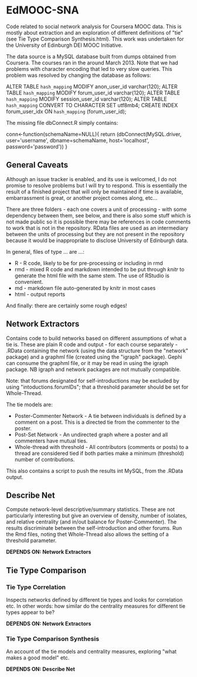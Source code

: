 EdMOOC-SNA
==========
Code related to social network analysis for Coursera MOOC data. This is mostly about extraction and an exploration of different definitions of "tie" (see Tie Type Comparison Synthesis.html). This work was undertaken for the University of Edinburgh DEI MOOC Initiative.

The data source is a MySQL database built from dumps obtained from Coursera. The courses ran in the around March 2013. Note that we had problems with character encoding that led to very slow queries. This problem was resolved by changing the database as follows:

ALTER TABLE `hash_mapping` MODIFY anon_user_id varchar(120);
ALTER TABLE `hash_mapping` MODIFY forum_user_id varchar(120);
ALTER TABLE `hash_mapping` MODIFY session_user_id varchar(120);
ALTER TABLE `hash_mapping` CONVERT TO CHARACTER SET utf8mb4;
CREATE INDEX forum_user_idx ON `hash_mapping` (forum_user_id);

The missing file dbConnect.R simply contains:

conn<-function(schemaName=NULL){
   return (dbConnect(MySQL.driver, user='username', dbname=schemaName, 
                   host='localhost', password='password'))
}

General Caveats
------------

Although an issue tracker is enabled, and its use is welcomed, I do not promise to resolve problems but I will try to respond. This is essentially the result of a finished project that will only be maintained if time is available, embarrassment is great, or another project comes along, etc...

There are three folders - each one covers a unit of processing - with some dependency between them, see below, and there is also some stuff which is not made public so it is possible there may be references in code comments to work that is not in the repository. RData files are used as an intermediary between the units of processing but they are not present in the repository because it would be inappropriate to disclose University of Edinburgh data.

In general, files of type ... are ...:
* R - R code, likely to be for pre-processing or including in rmd
* rmd - mixed R code and markdown intended to be put through _knitr_ to generate the html file with the same stem. The use of RStudio is convenient.
* md - markdown file auto-generated by knitr in most cases
* html - output reports

And finally:  there are certainly some rough edges!

Network Extractors
-----------------

Contains code to build networks based on different assumptions of what a tie is. These are plain R code and output - for each course separately - .RData containing the network (using the data structure from the "network" package) and a graphml file (created using the "igraph" package). Gephi can consume the graphml file, or it may be read in using the igraph package. NB igraph and network packages are not mutually compatible.

Note: that forums designated for self-introductions may be excluded by using "intoductions.forumIDs"; that a threshold parameter should be set for Whole-Thread.

The tie models are:
* Poster-Commenter Network - A tie between individuals is defined by a comment on a post. This is a directed tie from the commenter to the poster.
* Post-Set Network - An undirected graph where a poster and all commenters have mutual ties.
* Whole-thread with threshold - All contributors (comments or posts) to a thread are considered tied if both parties make a minimum (threshold) number of contributions.

This also contains a script to push the results int MySQL, from the .RData output.

Describe Net
------------

Compute network-level descriptive/summary statistics. These are not particularly interesting but give an overview of density, number of isolates, and relative centrality (and in/out balance for Poster-Commenter). The results discriminate between the self-introduction and other forums. Run the Rmd files, noting thet Whole-Thread also allows the setting of a threshold parameter.

**DEPENDS ON: Network Extractors**

Tie Type Comparison
------------

### Tie Type Correlation

Inspects networks defined by different tie types and looks for correlation etc. In other words: how similar do the centrality measures for different tie types appear to be?

**DEPENDS ON: Network Extractors**

### Tie Type Comparison Synthesis 

An account of the tie models and centrality measures, exploring "what makes a good model" etc.

**DEPENDS ON: Describe Net**